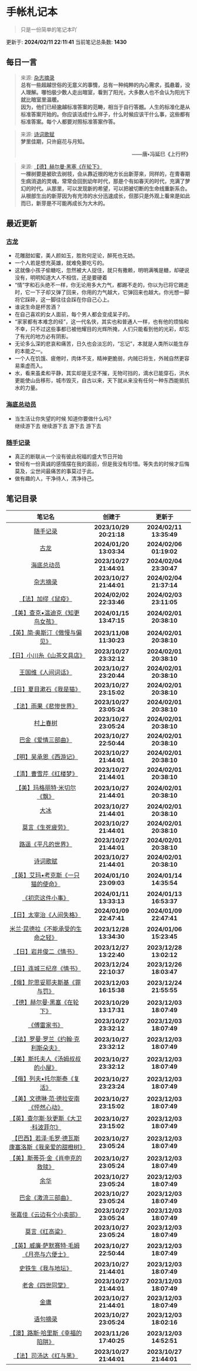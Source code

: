 # 手帐札记本
> 只是一份简单的笔记本吖

更新于: **2024/02/11 22:11:41**
当前笔记总条数: **1430**
## 每日一言
> 来源: [杂志摘录](杂志摘录.md)<br>**总有一些超越世俗的无意义的事情，总有一种纯粹的内心需求，孤悬着，没人理解。哪怕极少数人走出暗室，看到了阳光，大多数人也不会认为阳光下就比暗室里温暖。<br>因为，他们已经逾越标准答案的范畴，相当于自行答题。人生的标准化是从标准答案开始的。你应该活成什么样子，什么时候应该干什么事，这些都有标准答案。每个人都要对照标准答案作答。**

> 来源: [诗词歌赋](诗词歌赋.md)<br>**梦里佳期，只许庭花与月知。<p align="right">——唐•冯延巳《上行杯》</p>**

> 来源: [【德】赫尔曼·黑塞《在轮下》](图书笔记/【德】赫尔曼·黑塞《在轮下》.md)<br>**一棵树要是被砍去树枝，会从靠近根的地方长出新芽来，同样的，在青春期生病消退的灵魂，常常会回到幼年时代，那是个有如春天的时代，充满了梦幻的时代。从那里，可以发现新的希望，可以把被切断的生命线重新系合。从根部生出的新芽因为有充沛的水分迅速成长，但那只是外观上看来是如此而已，新芽是不可能再成长为大木的。**


## 最近更新
### [古龙](图书笔记/古龙.md)
- 花雕甜如蜜，美人颜如玉，胜败何足论，醉死也无妨。
- 一个人若是想充英雄，就难免要吃亏的。
- 这就像小孩子偷糖吃，忽然被大人捉住，就只有撒赖，明明满嘴是糖，却硬说没有，明明知道大人不相信，还是要硬着
- “情”字和石头绝不一样，你无论用多大力气，都踢不走的，你以为已将它踢走时，它一下子却又弹了回来，你用的力气越大，它弹回来也越大。你光想一脚将它踩碎，这一脚往往会踩在你自己心上。
- 谁说生命是杯苦酒？
- 在自己喜欢的女人面前，每个男人都会变成呆子的。
- “家家都有本难念的经”，这一代名侠，其实也和普通人一样，也有他的烦恼和不幸，只不过这些事都已被他耀目的光辉所掩，人们只能看到他的光彩，却忘了有光的地方必有阴影。
- 无论多么深的悲哀和痛苦，日久也会淡忘的，“忘记”，本就是人类所以能生存的本能之一。
- 一个人在饥饿、疲倦时，肉体不支，精神更脆弱，内贼已将生，外贼自然更容易乘虚而入。
- 水，看来虽柔和平静，其实却是无坚不摧，无物可挡的，滴水已能穿石，洪水更能使山岳移形，城市毁灭，自古以来，天下就从来没有任何一种东西能抵抗水的力量。

### [海底总动员](影视笔记/海底总动员.md)
- 当生活让你失望的时候  知道你要做什么吗?<br>继续游下去 继续游下去  游下去  游下去

### [随手记录](随手记录.md)
- 真正的断联从一个没有彼此祝福的盛大节日开始
- 曾经有一份真诚的感情摆在我的面前，但是我没有珍惜。等失去的时候才后悔莫及，尘世间最痛苦的事莫过于此。
- 做有趣的人，干净待人，清净待己。

## 笔记目录
| 笔记名 | 创建于 | 更新于 |
| :---: | :---: | :---: |
| [随手记录](随手记录.md) | **2023/10/29 20:21:18** | **2024/02/11 13:35:49** |
| [古龙](图书笔记/古龙.md) | **2024/01/20 13:03:34** | **2024/02/06 01:19:02** |
| [海底总动员](影视笔记/海底总动员.md) | **2023/10/27 21:44:01** | **2024/02/04 23:30:47** |
| [杂志摘录](杂志摘录.md) | **2023/10/27 21:44:01** | **2024/02/04 21:37:14** |
| [【法】加缪《鼠疫》](图书笔记/【法】加缪《鼠疫》.md) | **2024/02/02 22:33:46** | **2024/02/03 23:11:05** |
| [【美】查克•温迪克《知更鸟女孩》](图书笔记/【美】查克•温迪克《知更鸟女孩》.md) | **2024/01/15 13:47:15** | **2024/02/01 20:38:10** |
| [【英】简·奥斯汀《傲慢与偏见》](图书笔记/【英】简·奥斯汀《傲慢与偏见》.md) | **2023/11/08 11:30:23** | **2024/02/01 20:38:10** |
| [【日】小川糸《山茶文具店》](图书笔记/【日】小川糸《山茶文具店》.md) | **2023/10/27 23:32:12** | **2024/02/01 20:38:10** |
| [王国维《人间词话》](图书笔记/王国维《人间词话》.md) | **2023/10/27 23:20:44** | **2024/02/01 20:38:10** |
| [【日】夏目漱石《我是猫》](图书笔记/【日】夏目漱石《我是猫》.md) | **2023/10/27 23:15:02** | **2024/02/01 20:38:10** |
| [【法】雨果《悲惨世界》](图书笔记/【法】雨果《悲惨世界》.md) | **2023/10/27 23:05:24** | **2024/02/01 20:38:10** |
| [村上春树](图书笔记/村上春树.md) | **2023/10/27 23:05:24** | **2024/02/01 20:38:10** |
| [巴金《爱情三部曲》](图书笔记/巴金《爱情三部曲》.md) | **2023/10/27 22:50:44** | **2024/02/01 20:38:10** |
| [【明】吴承恩《西游记》](图书笔记/【明】吴承恩《西游记》.md) | **2023/10/27 21:44:01** | **2024/02/01 20:38:10** |
| [【清】曹雪芹《红楼梦》](图书笔记/【清】曹雪芹《红楼梦》.md) | **2023/10/27 21:44:01** | **2024/02/01 20:38:10** |
| [【美】玛格丽特·米切尔《飘》](图书笔记/【美】玛格丽特·米切尔《飘》.md) | **2023/10/27 21:44:01** | **2024/02/01 20:38:10** |
| [大冰](图书笔记/大冰.md) | **2023/10/27 21:44:01** | **2024/02/01 20:38:10** |
| [莫言《生死疲劳》](图书笔记/莫言《生死疲劳》.md) | **2023/10/27 21:44:01** | **2024/02/01 20:38:10** |
| [路遥《平凡的世界》](图书笔记/路遥《平凡的世界》.md) | **2023/10/27 21:44:01** | **2024/02/01 20:38:10** |
| [诗词歌赋](诗词歌赋.md) | **2023/10/27 21:44:01** | **2024/02/01 20:38:10** |
| [【英】艾玛•考克斯《一只猫的使命》](图书笔记/【英】艾玛•考克斯《一只猫的使命》.md) | **2024/01/10 23:09:03** | **2024/01/14 14:35:54** |
| [《初恋这件小事》](图书笔记/《初恋这件小事》.md) | **2024/01/11 13:33:13** | **2024/01/13 16:53:37** |
| [【日】太宰治《人间失格》](图书笔记/【日】太宰治《人间失格》.md) | **2024/01/09 22:47:41** | **2024/01/09 22:47:41** |
| [米兰·昆德拉《不能承受的生命之轻》](图书笔记/米兰·昆德拉《不能承受的生命之轻》.md) | **2023/12/28 13:34:30** | **2024/01/06 15:23:45** |
| [【日】岩井俊二《情书》](图书笔记/【日】岩井俊二《情书》.md) | **2023/12/27 13:22:40** | **2023/12/28 13:02:12** |
| [【日】连城三纪彦《情书》](图书笔记/【日】连城三纪彦《情书》.md) | **2023/12/24 22:10:37** | **2023/12/26 18:03:47** |
| [【俄】陀思妥耶夫斯基《罪与罚》](图书笔记/【俄】陀思妥耶夫斯基《罪与罚》.md) | **2023/12/03 16:15:38** | **2023/12/24 21:55:55** |
| [【德】赫尔曼·黑塞《在轮下》](图书笔记/【德】赫尔曼·黑塞《在轮下》.md) | **2023/10/29 13:17:31** | **2023/12/03 18:07:49** |
| [《傅雷家书》](图书笔记/《傅雷家书》.md) | **2023/10/27 23:32:12** | **2023/12/03 18:07:49** |
| [【法】罗曼·罗兰《约翰·克利斯朵夫》](图书笔记/【法】罗曼·罗兰《约翰·克利斯朵夫》.md) | **2023/10/27 23:32:12** | **2023/12/03 18:07:49** |
| [【美】斯托夫人《汤姆叔叔的小屋》](图书笔记/【美】斯托夫人《汤姆叔叔的小屋》.md) | **2023/10/27 23:32:12** | **2023/12/03 18:07:49** |
| [【俄】列夫•托尔斯泰《复活》](图书笔记/【俄】列夫•托尔斯泰《复活》.md) | **2023/10/27 23:23:24** | **2023/12/03 18:07:49** |
| [【美】文德琳·范·德拉安南《怦然心动》](图书笔记/【美】文德琳·范·德拉安南《怦然心动》.md) | **2023/10/27 23:15:02** | **2023/12/03 18:07:49** |
| [【英】查尔斯·狄更斯《大卫·科波菲尔》](图书笔记/【英】查尔斯·狄更斯《大卫·科波菲尔》.md) | **2023/10/27 23:15:02** | **2023/12/03 18:07:49** |
| [【巴西】若泽·毛罗·德瓦斯康塞洛斯《我亲爱的甜橙树》](图书笔记/【巴西】若泽·毛罗·德瓦斯康塞洛斯《我亲爱的甜橙树》.md) | **2023/10/27 23:05:24** | **2023/12/03 18:07:49** |
| [【美】斯蒂芬·金《肖申克的救赎》](图书笔记/【美】斯蒂芬·金《肖申克的救赎》.md) | **2023/10/27 23:05:24** | **2023/12/03 18:07:49** |
| [余华](图书笔记/余华.md) | **2023/10/27 23:05:24** | **2023/12/03 18:07:49** |
| [巴金《激流三部曲》](图书笔记/巴金《激流三部曲》.md) | **2023/10/27 23:05:24** | **2023/12/03 18:07:49** |
| [张嘉佳《云边有个小卖部》](图书笔记/张嘉佳《云边有个小卖部》.md) | **2023/10/27 23:05:24** | **2023/12/03 18:07:49** |
| [莫言《红高粱》](图书笔记/莫言《红高粱》.md) | **2023/10/27 23:05:24** | **2023/12/03 18:07:49** |
| [【英】威廉·萨默赛特·毛姆《月亮与六便士》](图书笔记/【英】威廉·萨默赛特·毛姆《月亮与六便士》.md) | **2023/10/27 22:50:44** | **2023/12/03 18:07:49** |
| [史铁生《我与地坛》](图书笔记/史铁生《我与地坛》.md) | **2023/10/27 21:44:01** | **2023/12/03 18:07:49** |
| [老舍《四世同堂》](图书笔记/老舍《四世同堂》.md) | **2023/10/27 21:44:01** | **2023/12/03 18:07:49** |
| [金庸](图书笔记/金庸.md) | **2023/10/27 21:44:01** | **2023/12/03 18:07:49** |
| [语句摘录](新闻笔记/语句摘录.md) | **2023/10/27 23:05:24** | **2023/12/03 18:02:16** |
| [【澳】路斯·哈里斯《幸福的陷阱》](图书笔记/【澳】路斯·哈里斯《幸福的陷阱》.md) | **2023/11/26 17:40:25** | **2023/12/03 14:52:51** |
| [【法】司汤达《红与黑》](图书笔记/【法】司汤达《红与黑》.md) | **2023/10/27 21:44:01** | **2023/10/27 21:44:01** |
